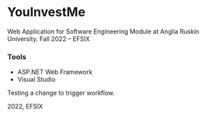 # YouInvestMe
Web Application for Software Engineering Module at Anglia Ruskin University. Fall 2022 – EFSIX

### Tools
- ASP.NET Web Framework
- Visual Studio

Testing a change to trigger workflow.


2022, EFSIX
